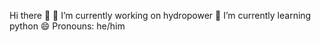 Hi there 👋
🔭 I’m currently working on hydropower
🌱 I’m currently learning python
😄 Pronouns: he/him

